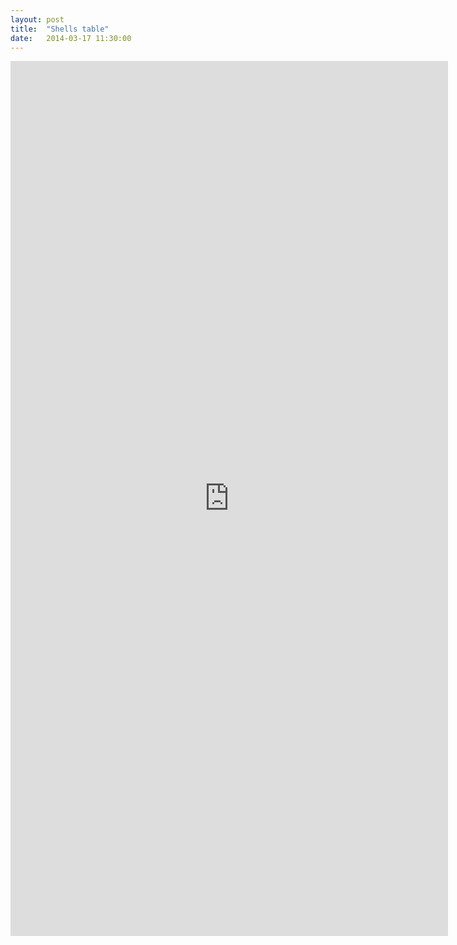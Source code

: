 ```yaml
---
layout: post
title:  "Shells table"
date:   2014-03-17 11:30:00
---
```


<iframe width="700" height="1400" scrolling="yes" frameborder="no" src="https://www.google.com/fusiontables/embedviz?viz=GVIZ&amp;t=TABLE&amp;q=select+col0%2C+col3%2C+col4%2C+col1%2C+col5+from+1DFAnYbfnDXzIYgKMDsBdX2otLEpO21kgB-na07b5&amp;containerId=googft-gviz-canvas"></iframe>